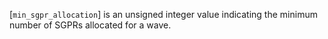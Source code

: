 [`min_sgpr_allocation`] is an unsigned
integer value indicating the minimum number of SGPRs allocated for a
wave.